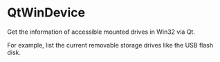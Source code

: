 # QtWinDevice
Get the information of accessible mounted drives in Win32 via Qt.

For example, list the current removable storage drives like the USB flash disk.
